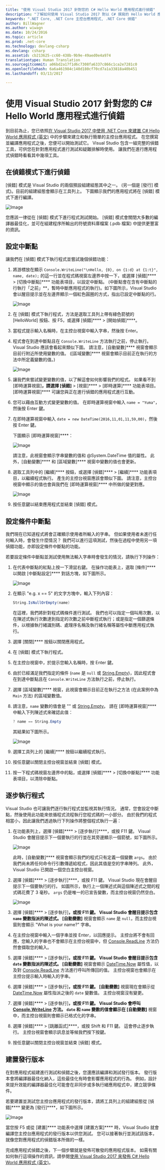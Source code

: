 ```yaml
---
title: "使用 Visual Studio 2017 針對您的 C# Hello World 應用程式進行偵錯"
description: "了解如何使用 Visual Studio 2017 對以 C# 撰寫的 Hello World 應用程式進行偵錯"
keywords: ".NET Core, .NET Core 主控台應用程式, .NET Core 偵錯"
author: BillWagner
ms.author: wiwagn
ms.date: 10/24/2016
ms.topic: article
ms.prod: .net-core
ms.technology: devlang-csharp
ms.devlang: csharp
ms.assetid: cb213625-cc60-438b-9b9e-49aed0e4a974
translationtype: Human Translation
ms.sourcegitcommit: a06bd2a17f1d6c7308fa6337c866c1ca2e7281c0
ms.openlocfilehash: 6a6a461984c140d180cf70cd7a1a33818a40b451
ms.lasthandoff: 03/13/2017

---
```


# <a name="debugging-your-c-hello-world-application-with-visual-studio-2017"></a>使用 Visual Studio 2017 針對您的 C# Hello World 應用程式進行偵錯 #

到目前為止，您已依照[在 Visual Studio 2017 中使用 .NET Core 來建置 C# Hello World 應用程式 (英文)](.\with-visual-studio-2017.md) 中的步驟來建立和執行簡單的主控台應用程式。 在您撰寫並編譯應用程式之後，您便可以開始測試它。 Visual Studio 包含一組完整的偵錯工具，可供您在針對應用程式進行測試和疑難排解時使用。 讓我們在進行應用程式偵錯時看看其中幾項工具。

## <a name="debugging-in-debug-mode"></a>在偵錯模式下進行偵錯 ##

[偵錯] 模式是 Visual Studio 的兩個預設組建組態其中之一。 (另一個是 [發行] 模式)。目前的組建組態會顯示在工具列上。 下圖顯示我們的應用程式將在 [偵錯] 模式下進行編譯。

   ![Image](./media/debugmode.jpg)

您應該一律從在 [偵錯] 模式下進行程式測試開始。 [偵錯] 模式會關閉大多數的編譯器最佳化，並可在組建程序所輸出的符號資料庫檔案 (.pdb 檔案) 中提供更豐富的資訊。

## <a name="setting-a-breakpoint"></a>設定中斷點 ##

讓我們在 [偵錯] 模式下執行程式並嘗試幾個偵錯功能：

1. 將游標放在顯示 `Console.WriteLine("\nHello, {0}, on {1:d} at {1:t}", name, date);` 的這一行並在程式碼視窗左邊界中按一下，或選擇 [偵錯]**** > [切換中斷點]**** 功能表項目，以設定中斷點。 (中斷點會在含有中斷點的行執行「之前」**，暫時中斷應用程式的執行)。如下圖所示，Visual Studio 會以醒目提示並在左邊界顯示一個紅色圓圈的方式，指出已設定中斷點的行。

   ![Image](./media/setbreakpoint_2017.jpg)

1. 在 [偵錯] 模式下執行程式，方法是選取工具列上帶有綠色箭號的 [HelloWorld] 按鈕、按 F5，或選擇 [偵錯]**** > [開始偵錯]****。

1. 當程式提示輸入名稱時，在主控台視窗中輸入字串，然後按 Enter。

1. 程式會在到達中斷點且在 `Console.WriteLine` 方法執行之前，停止執行。 Visual Studio 應該會看起來類似下圖。 請注意，[自動變數]**** 視窗會顯示目前行附近所使用變數的值。 ([區域變數]**** 視窗會顯示目前正在執行的方法中所定義變數的值。)

   ![Image](./media/breakpoint_2017.jpg)

1. 讓我們來嘗試變更變數的值，以了解這會如何影響我們的程式。 如果看不到 [即時運算視窗]****，請選擇 [偵錯]**** > [視窗]**** > [即時運算]**** 功能表項目。 [即時運算視窗]**** 可讓您與正在進行偵錯的應用程式進行互動。

1. 您可以藉由互動方式變更變數的值。 在即時運算視窗中輸入 `name = "Yuma"`，然後按 Enter 鍵。

1. 在即時運算視窗中輸入 `date = new DateTime(2016,11,01,11,59,00)`，然後按 Enter 鍵。

   下圖顯示 [即時運算視窗]****：

   ![Image](./media/immediatewindow.jpg)

   請注意，此視窗會顯示字串變數的值和 @System.DateTime 值的屬性。 此外，[自動變數]**** 和 [區域變數]**** 視窗中變數的值也會更新。

1. 選取工具列中的 [繼續]**** 按鈕，或選擇 [偵錯]**** > [繼續]**** 功能表項目，以繼續程式執行。 產生的主控台視窗應該會類似下圖。 請注意，主控台視窗中顯示的值也會與我們在 [即時運算視窗]**** 中所做的變更對應。

   ![Image](./media/changed.jpg)

1. 按任意鍵以結束應用程式並結束 [偵錯] 模式。

## <a name="setting-a-conditional-breakpoint"></a>設定條件中斷點 ##

我們現在已知道程式將會正確顯示使用者所輸入的字串。 但如果使用者未進行任何輸入時，會發生什麼情況？ 我們可以進行這項測試，然後在過程中使用另一項偵錯功能，亦即設定條件中斷點的功能。

若要設定條件中斷點並測試使用無法輸入字串時會發生的情況，請執行下列操作：

1. 在代表中斷點的紅點上按一下滑鼠右鍵。 在操作功能表上，選取 [條件]**** 以開啟 [中斷點設定]**** 對話方塊，如下圖所示。

   ![Image](./media/breakpoint_settings.jpg)

1. 在顯示 "e.g. x == 5" 的文字方塊中，輸入下列內容：

   ```csharp
   String.IsNullOrEmpty(name)
   ```

   在這裡，我們將針對程式碼條件進行測試。 我們也可以指定一個叫用次數，以在陳述式執行次數達到指定的次數之前中斷程式執行；或是指定一個篩選條件，以根據執行緒識別碼、處理序名稱及執行緒名稱等屬性中斷應用程式執行。

1. 選擇 [關閉]**** 按鈕以關閉應用程式。

1. 在 [偵錯] 模式下執行程式。

1. 在主控台視窗中，於提示您輸入名稱時，按 Enter 鍵。

1. 由於已經滿足我們指定的條件 (`name` 是 `null` 或 [String.Empty](xref:System.String.Empty))，因此程式會在到達中斷點且在 `Console.WriteLine` 方法執行之前，停止執行。

1. 選擇 [區域變數]**** 視窗，此視窗會顯示目前正在執行之方法 (在此案例中為 `Main` 方法) 的區域變數值。

1. 請注意，`name` 變數的值會是 "" 或 [String.Empty](xref:System.String.Empty)。 請在 [即時運算視窗]**** 中輸入下列陳述式來確認此值：

   ```csharp
   ? name == String.Empty
   ```

   其結果如下圖所示。

   ![Image](./media/emptystring.jpg)

1. 選擇工具列上的 [繼續]**** 按鈕以繼續程式執行。

1. 按任意鍵以關閉主控台視窗並結束 [偵錯] 模式。

1. 按一下程式碼視窗左邊界中的點，或選擇 [偵錯]**** > [切換中斷點]**** 功能表項目，以清除中斷點。

## <a name="stepping-through-a-program"></a>逐步執行程式 ##

Visual Studio 也可讓我們逐行執行程式並監視其執行情況。 通常，您會設定中斷點，然後使用此功能來依循程式流程執行您程式碼的一小部分。 由於我們的程式相當小，因此讓我們透過執行下列操作將整個程式執行一遍：

1. 在功能表列上，選擇 [偵錯]**** > [逐步執行]****，或按 F11 鍵。 Visual Studio 會醒目提示下一個要執行的行並在其旁邊顯示一個箭號，如下圖所示。

   ![Image](./media/step_into.jpg)

   此時，[自動變數]**** 視窗會顯示我們的程式只有定義一個變數 `args`。 由於我們尚未將任何命令行引數傳遞給程式，因此其值是空的字串陣列。 此外，Visual Studio 已開啟一個空白主控台視窗。

1. 選擇 [偵錯]**** > [逐步執行]****，或按 F11 鍵。 Visual Studio 現在會醒目提示下一個要執行的行。 如圖所示，執行上一個陳述式與這個陳述式之間的程式碼花費了 3 毫秒。 `args` 仍是唯一的已宣告變數，而主控台視窗仍然空白。

   ![Image](./media/step_into_2.jpg)

1. 選擇 [偵錯]**** > [逐步執行]****，或按 F11 鍵。 Visual Studio 會醒目提示包含 `name` 變數指派的陳述式。 [自動變數]**** 視窗會顯示 `name` 是 `null`，而主控台視窗則會顯示 "What is your name?" 字串。

1. 在主控台視窗中輸入一個字串並按 Enter，以回應提示。 主控台將不會有回應，您輸入的字串也不會顯示在主控台視窗中，但 [Console.ReadLine](xref:System.Console.ReadLine) 方法仍然會擷取您的輸入。

1. 選擇 [偵錯]**** > [逐步執行]****，或按 F11 鍵。 Visual Studio 會醒目提示包含 `date` 變數指派的陳述式。 [自動變數]**** 視窗會顯示 [DateTime.Now](xref:System.DateTime.Now) 屬性值，以及對 [Console.ReadLine](xref:System.Console.ReadLine) 方法進行呼叫所傳回的值。 主控台視窗也會顯示在主控台提示輸入時輸入的字串。

1. 選擇 [偵錯]**** > [逐步執行]****，或按 F11 鍵。 [自動變數]**** 視窗現在會顯示從 [DateTime.Now](xref:System.DateTime.Now) 屬性指派之後的 `date` 變數值。 主控台視窗沒有變更。

1. 選擇 [偵錯]**** > [逐步執行]****，或按 F11 鍵。 Visual Studio 會呼叫 [Console.WriteLine](xref:System.Console.WriteLine(System.String,System.Object,System.Object)) 方法。 `date` 和 `name` 變數的值會顯示在 [自動變數]**** 視窗中，而主控台視窗則會顯示已格式化的字串。

1. 選擇 [偵錯]**** > [跳離函式]****，或按 Shift 和 F11 鍵。 這會停止逐步執行。 主控台視窗會顯示訊息並等候我們按下按鍵。

1. 按任意鍵以關閉主控台視窗並結束 [偵錯] 模式。

## <a name="building-a-release-version"></a>建置發行版本 ##

在對應用程式組建進行測試和偵錯之後，您還應該編譯和測試發行版本。 發行版本會將編譯器最佳化納入，這些最佳化有時會影響應用程式的行為。 例如，設計來提升效能的編譯器最佳化可能會在非同步或多執行緒應用程式中，建立競爭條件。

若要建置並測試您主控台應用程式的發行版本，請將工具列上的組建組態從 [偵錯]**** 變更為 [發行]****，如下圖所示。

![Image](./media/release.jpg)

當您按 F5 或從 [建置]**** 功能表中選擇 [建置方案]**** 時，Visual Studio 就會編譯您主控台應用程式的發行版本以供您測試。 您可以接著執行並測試該版本，就像您對應用程式的偵錯版本所做的一樣。

完成應用程式偵錯之後，下一個步驟就是發佈可散發的應用程式版本。 如需有關如何執行這項操作的資訊，請參閱[使用 Visual Studio 2017 來發佈 C# Hello World 應用程式 (英文)](./publishing-with-visual-studio-2017.md)。

